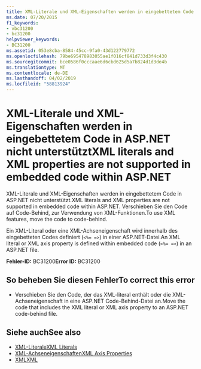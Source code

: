 ```yaml
---
title: XML-Literale und XML-Eigenschaften werden in eingebettetem Code in ASP.NET nicht unterstützt
ms.date: 07/20/2015
f1_keywords:
- vbc31200
- bc31200
helpviewer_keywords:
- BC31200
ms.assetid: 053e8cba-8584-45cc-9fa0-43d122779772
ms.openlocfilehash: 79be695478983055ae1f016cf841d733d3f4c430
ms.sourcegitcommit: bce0586f0cccaae6d6cbd625d5a7b824d1d3de4b
ms.translationtype: MT
ms.contentlocale: de-DE
ms.lasthandoff: 04/02/2019
ms.locfileid: "58813924"
---
```

# <a name="xml-literals-and-xml-properties-are-not-supported-in-embedded-code-within-aspnet"></a><span data-ttu-id="ea5cc-102">XML-Literale und XML-Eigenschaften werden in eingebettetem Code in ASP.NET nicht unterstützt</span><span class="sxs-lookup"><span data-stu-id="ea5cc-102">XML literals and XML properties are not supported in embedded code within ASP.NET</span></span>
<span data-ttu-id="ea5cc-103">XML-Literale und XML-Eigenschaften werden in eingebettetem Code in ASP.NET nicht unterstützt.</span><span class="sxs-lookup"><span data-stu-id="ea5cc-103">XML literals and XML properties are not supported in embedded code within ASP.NET.</span></span> <span data-ttu-id="ea5cc-104">Verschieben Sie den Code auf Code-Behind, zur Verwendung von XML-Funktionen.</span><span class="sxs-lookup"><span data-stu-id="ea5cc-104">To use XML features, move the code to code-behind.</span></span>  
  
 <span data-ttu-id="ea5cc-105">Ein XML-Literal oder eine XML-Achseneigenschaft wird innerhalb des eingebetteten Codes definiert (`<%= =>`) in einer ASP.NET-Datei.</span><span class="sxs-lookup"><span data-stu-id="ea5cc-105">An XML literal or XML axis property is defined within embedded code (`<%= =>`) in an ASP.NET file.</span></span>  
  
 <span data-ttu-id="ea5cc-106">**Fehler-ID:** BC31200</span><span class="sxs-lookup"><span data-stu-id="ea5cc-106">**Error ID:** BC31200</span></span>  
  
## <a name="to-correct-this-error"></a><span data-ttu-id="ea5cc-107">So beheben Sie diesen Fehler</span><span class="sxs-lookup"><span data-stu-id="ea5cc-107">To correct this error</span></span>  
  
-   <span data-ttu-id="ea5cc-108">Verschieben Sie den Code, der das XML-literal enthält oder die XML-Achseneigenschaft in eine ASP.NET Code-Behind-Datei an.</span><span class="sxs-lookup"><span data-stu-id="ea5cc-108">Move the code that includes the XML literal or XML axis property to an ASP.NET code-behind file.</span></span>  
  
## <a name="see-also"></a><span data-ttu-id="ea5cc-109">Siehe auch</span><span class="sxs-lookup"><span data-stu-id="ea5cc-109">See also</span></span>

- [<span data-ttu-id="ea5cc-110">XML-Literale</span><span class="sxs-lookup"><span data-stu-id="ea5cc-110">XML Literals</span></span>](../../../visual-basic/language-reference/xml-literals/index.md)
- [<span data-ttu-id="ea5cc-111">XML-Achseneigenschaften</span><span class="sxs-lookup"><span data-stu-id="ea5cc-111">XML Axis Properties</span></span>](../../../visual-basic/language-reference/xml-axis/index.md)
- [<span data-ttu-id="ea5cc-112">XML</span><span class="sxs-lookup"><span data-stu-id="ea5cc-112">XML</span></span>](../../../visual-basic/programming-guide/language-features/xml/index.md)
